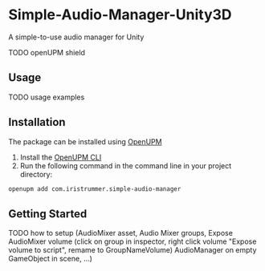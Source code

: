 # Simple-Audio-Manager-Unity3D
A simple-to-use audio manager for Unity

TODO openUPM shield

## Usage
TODO usage examples

## Installation

The package can be installed using [OpenUPM](https://openupm.com/packages/com.iristrummer.simple-audio-manager)
1. Install the [OpenUPM CLI](https://github.com/openupm/openupm-cli#installation)
2. Run the following command in the command line in your project directory:
```bash
openupm add com.iristrummer.simple-audio-manager
```

## Getting Started
TODO how to setup (AudioMixer asset, Audio Mixer groups, Expose AudioMixer volume (click on group in inspector, right click volume "Expose volume to script", remame to GroupNameVolume) AudioManager on empty GameObject in scene, ...)